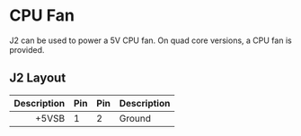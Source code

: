 # CPU Fan

J2 can be used to power a 5V CPU fan. On quad core versions, a CPU
fan is provided.

## J2 Layout

| Description | Pin | Pin | Description|
|------------:|-----|-----|:-----------|
|  +5VSB      |  1  |  2  |   Ground   |
